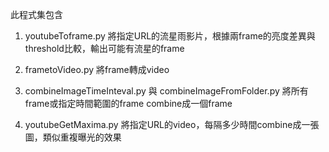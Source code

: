 此程式集包含
1. youtubeToframe.py 將指定URL的流星雨影片，根據兩frame的亮度差異與threshold比較，輸出可能有流星的frame

1. frametoVideo.py 將frame轉成video
1. combineImageTimeInteval.py 與 combineImageFromFolder.py 將所有frame或指定時間範圍的frame combine成一個frame
1. youtubeGetMaxima.py 將指定URL的video，每隔多少時間combine成一張圖，類似重複曝光的效果
